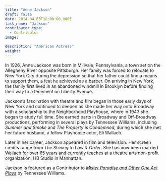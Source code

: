 ```yaml
---
title: "Anne Jackson"
draft: false
date: 2014-04-03T18:08:00.000Z
last_name: "Jackson"
contributor_type:
  - Contributor
image:

description: "American Actress"
weight:
---
```


In 1926, Anne Jackson was born in Millvale, Pennsylvania, a town set on the Allegheny River opposite Pittsburgh. Her family was forced to relocate to New York City during the depression so that her father could find a means to support them, a feat he achieved as a barber. On arriving in New York, the family first lived in an abandoned windmill in Brooklyn before finding their way to a tenement on Liberty Avenue.

Jackson’s fascination with theatre and film began in those early days of New York and continued to deepen as she made her way onto Broadway with a scholarship to the Neighborhood Playhouse, where in 1943 she began to study full time. She earned parts in Broadway and Off-Broadway productions, performing in several plays by Tennessee Williams, including _Summer and Smoke_ and _The Property is Condemned_, during which she met her future husband, a fellow Playhouse actor, Eli Wallach.

Later in her career, Jackson appeared in film and television. Her screen credits range from _The Shining_ to _Law & Order_. She has now been married Wallach for over 65 years and currently teaches at a theatre arts non-profit organization, HB Studio in Manhattan.

Jackson is featured as a Contributor to [_Mister Paradise and Other One Act Plays_](http://ndbooks.com/book/mister-paradise-other-one-act-plays) by Tennessee Williams.

